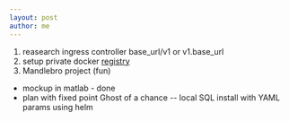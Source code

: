```yaml
---
layout: post
author: me
---
```

1. reasearch ingress controller base_url/v1 or v1.base_url
1. setup private docker [registry](https://www.nearform.com/blog/how-to-run-a-public-docker-registry-in-kubernetes/)
1. Mandlebro project (fun)
 * mockup in matlab - done
 * plan with fixed point 
Ghost of a chance -- local SQL install with YAML params using helm
